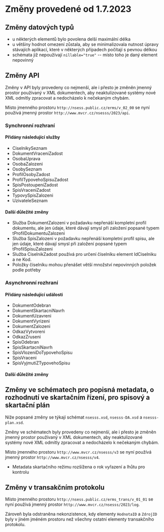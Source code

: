 # Změny provedené od 1.7.2023

## Změny datových typů

* u některých elementů bylo povolena delší maximální délka
* u většiny hodnot omezení zůstala, aby se minimalizovala nutnost
  úpravy stávajích aplikací, které v některých případech počítají s
  pevnou délkou
* schémata již nepoužívají `nillable="true"` -- místo toho je daný
  element nepovinný

## Změny API

Změny v API byly provedeny co nejmenší, ale i přesto je změněn jmenný
prostor používaný v XML dokumentech, aby neaktulizované systémy nové
XML odmítly zpracovat a nedocházelo k nečekaným chybám.

Místo jmenného prostoru `http://nsess.public.cz/erms/v_02_00` se nyní
používá jmenný prostor `http://www.mvcr.cz/nsesss/2023/api`.

### Synchronní rozhraní

#### Přidány následující služby

* CiselnikySeznam
* DokumentVraceniZadost
* OsobaUprava
* OsobaZalozeni
* OsobySeznam
* ProfilOsobyZadost
* ProfilTypovehoSpisuZadost
* SpisPostoupeniZadost
* SpisVraceniZadost
* TypovySpisZalozeni
* UzivateleSeznam

#### Další důležité změny

* Služba DokumentZalozeni v požadavku nepřenáší kompletní profil
  dokumentu, ale jen údaje, které dávají smysl při založení popsané
  typem tProfilDokumentuZalozeni
* Služba SpisZalozeni v požadavku nepřenáší kompletní profil
  spisu, ale jen údaje, které dávají smysl při založení popsané
  typem tProfilSpisuZalozeni
* Služba CiselnikZadost používá pro určení číselníku element
  IdCiselniku a ne Kod.
* Položky číselníku mohou přenášet větší množství nepovinných položek
  podle potřeby

### Asynchronní rozhraní

#### Přidány následující události

* DokumentOdebran
* DokumentSkartacniNavrh
* DokumentUzavreni
* DokumentVyrizeni
* DokumentZalozeni
* OdkazVytvoreni
* OdkazZruseni
* SpisOdebran
* SpisSkartacniNavrh
* SpisVlozeniDoTypovehoSpisu
* SpisVraceni
* SpisVyjmutiZTypovehoSpisu

#### Další důležité změny

## Změny ve schématech pro popisná metadata, o rozhodnutí ve skartačním řízení, pro spisový a skartační plán

Níže popsané změny se týkají schémat `nsesss.xsd`, `nsesss-DA.xsd` a
`nsesss-plan.xsd`.

Změny ve schématech byly provedeny co nejmenší, ale i přesto je změněn
jmenný prostor používaný v XML dokumentech, aby neaktulizované systémy
nové XML odmítly zpracovat a nedocházelo k nečekaným chybám.

Místo jmenného prostoru `http://www.mvcr.cz/nsesss/v3` se nyní
používá jmenný prostor `http://www.mvcr.cz/nsesss/v4`.

* Metadata skartačního režimu rozšížena o rok vyřazení a lhůtu pro
  kontrolu

## Změny v transakčním protokolu

Místo jmenného prostoru `http://nsess.public.cz/erms_trans/v_01_01` se nyní
používá jmenný prostor `http://www.mvcr.cz/nsesss/2023/log`.

Zároveň byla odstraněna nekonzistence, kdy elementy `HodnotaID` a
`ZdrojID` byly v jiném jméném prostoru než všechny ostatní elementy
transakčního protokolu.
